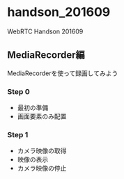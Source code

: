 # handson_201609
WebRTC Handson 201609

## MediaRecorder編

MediaRecorderを使って録画してみよう

### Step 0

- 最初の準備
- 画面要素のみ配置

### Step 1

- カメラ映像の取得
- 映像の表示
- カメラ映像の停止

